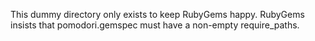 This dummy directory only exists to keep RubyGems happy. RubyGems insists that pomodori.gemspec must have a non-empty require_paths.
